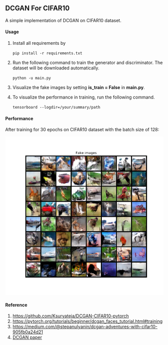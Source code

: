 ## DCGAN For CIFAR10

  A simple implementation of DCGAN on CIFAR10 dataset.

#### Usage

1. Install all requirements by

   `pip install -r requirements.txt`

2. Run the following command to train the generator and discriminator. The dataset will be downloaded automatically.

   `python -u main.py`

3. Visualize the fake images by setting **is_train = False** in **main.py**.

4. To visualize the performance in training, run the following command.

   `tensorboard --logdir=/your/summary/path`

#### Performance

  After training for 30 epochs on CIFAR10 dataset with the batch size of 128:

![Epoch30](./Epoch30.png)

#### Reference

1. https://github.com/Ksuryateja/DCGAN-CIFAR10-pytorch
2. https://pytorch.org/tutorials/beginner/dcgan_faces_tutorial.html#training
3. https://medium.com/@stepanulyanin/dcgan-adventures-with-cifar10-905fb0a24d21
4. [DCGAN paper](https://arxiv.org/pdf/1511.06434.pdf)

